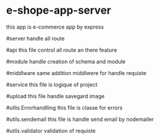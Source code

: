 # e-shope-app-server
this app is e-commerce app by express 

#server 
handle all route

#api
this file control all route an there feature

#module 
handle creation of schema and module 

#middlware 
same addition middlwere for handle requiste 

#service 
this file is logique of project 

#upload 
this file handle savegard image 

#utlis.Errorhandlling
this file is classe for errors 

#utils.sendemail
this file is handle send email by nodemailer

#utils.validator 
validation of requiste 


##
